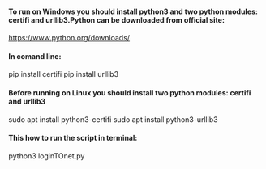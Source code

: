 #### To run on Windows you should install python3 and two python modules: certifi and urllib3.Python can be downloaded from official site:
https://www.python.org/downloads/

#### In comand line:

pip install certifi
pip install urllib3

#### Before running on Linux you should install two python modules: certifi and urllib3

sudo apt install python3-certifi
sudo apt install python3-urllib3

#### This how to run the script in terminal:

python3 loginTOnet.py
